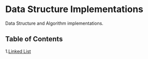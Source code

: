 # Data Structure Implementations

Data Structure and Algorithm implementations. 

## Table of Contents

1.[Linked List](LinkedList)
